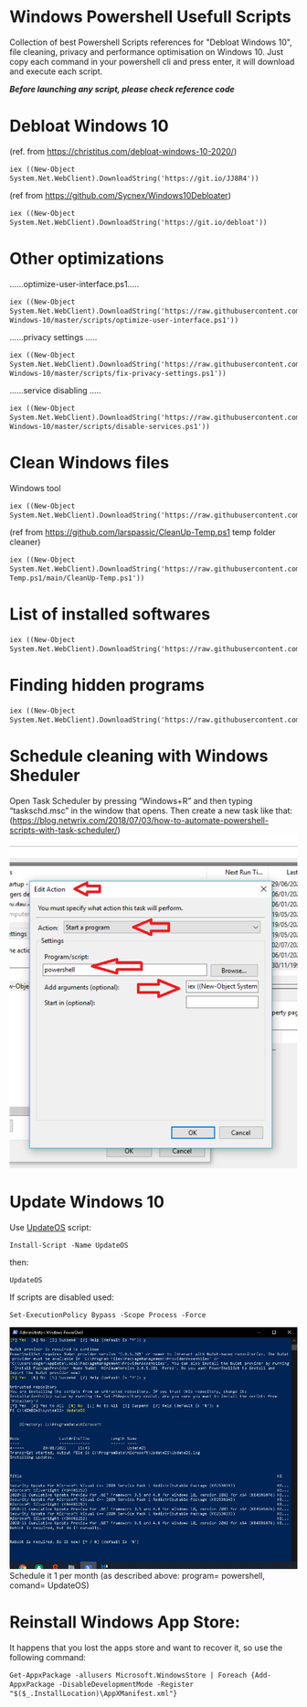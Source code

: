 # Windows Powershell Usefull Scripts
Collection of best Powershell Scripts references for "Debloat Windows 10", file cleaning, privacy and performance optimisation on Windows 10.
Just copy each command in your powershell cli and press enter, it will download and execute each script.

***Before launching any script, please check reference code***

# Debloat Windows 10
(ref. from https://christitus.com/debloat-windows-10-2020/)

```
iex ((New-Object System.Net.WebClient).DownloadString('https://git.io/JJ8R4'))
```
(ref from https://github.com/Sycnex/Windows10Debloater)
```
iex ((New-Object System.Net.WebClient).DownloadString('https://git.io/debloat'))
```

# Other optimizations


......optimize-user-interface.ps1.....
```
iex ((New-Object System.Net.WebClient).DownloadString('https://raw.githubusercontent.com/W4RH4WK/Debloat-Windows-10/master/scripts/optimize-user-interface.ps1'))
```
......privacy settings .....
```
iex ((New-Object System.Net.WebClient).DownloadString('https://raw.githubusercontent.com/W4RH4WK/Debloat-Windows-10/master/scripts/fix-privacy-settings.ps1'))
```
......service disabling .....
```
iex ((New-Object System.Net.WebClient).DownloadString('https://raw.githubusercontent.com/W4RH4WK/Debloat-Windows-10/master/scripts/disable-services.ps1'))
```
# Clean Windows files
Windows tool
```
iex ((New-Object System.Net.WebClient).DownloadString('https://raw.githubusercontent.com/adegard/WinScripts/main/cleanWin.ps1'))
```
(ref from https://github.com/larspassic/CleanUp-Temp.ps1 temp folder cleaner)
```
iex ((New-Object System.Net.WebClient).DownloadString('https://raw.githubusercontent.com/larspassic/CleanUp-Temp.ps1/main/CleanUp-Temp.ps1'))
```
# List of installed softwares
```
iex ((New-Object System.Net.WebClient).DownloadString('https://raw.githubusercontent.com/adegard/WinScripts/main/ReadInstalledSoftwares.ps1'))
```
# Finding hidden programs
```
iex ((New-Object System.Net.WebClient).DownloadString('https://raw.githubusercontent.com/adegard/WinScripts/main/FindHiddenPrograms.ps1))
```


# Schedule cleaning with Windows Sheduler
Open Task Scheduler by pressing “Windows+R” and then typing “taskschd.msc” in the window that opens. Then create a new task like that:
(https://blog.netwrix.com/2018/07/03/how-to-automate-powershell-scripts-with-task-scheduler/)
![](https://github.com/adegard/WinScripts/blob/main/addonstartup.png?raw=true)

# Update Windows 10
Use [UpdateOS](https://www.powershellgallery.com/packages/UpdateOS/1.3) script:
```
Install-Script -Name UpdateOS
```

then:
```
UpdateOS
```

If scripts are disabled used:
```
Set-ExecutionPolicy Bypass -Scope Process -Force
```
![](https://github.com/adegard/WinScripts/blob/main/updateOS.jpg)
Schedule it 1 per month (as described above: program= powershell, comand= UpdateOS)


# Reinstall Windows App Store:

It happens that you lost the apps store and want to recover it, so use the following command:
```
Get-AppxPackage -allusers Microsoft.WindowsStore | Foreach {Add-AppxPackage -DisableDevelopmentMode -Register "$($_.InstallLocation)\AppXManifest.xml"}

```
